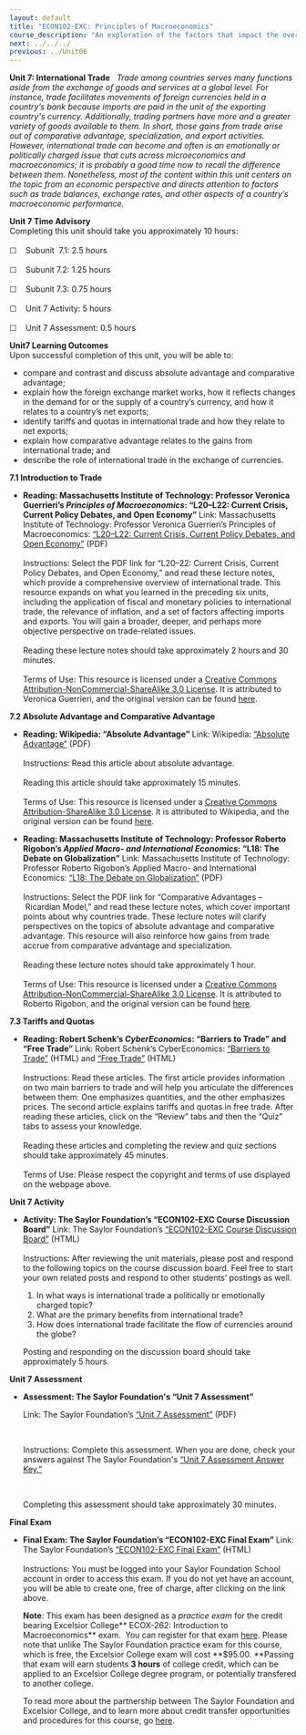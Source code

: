 ```yaml
---
layout: default
title: "ECON102-EXC: Principles of Macroeconomics"
course_description: "An exploration of the factors that impact the overall performance of economies. The course focuses on public policies helping and hindering the achievement of intended outcomes, such as reducing unemployment or increasing trade. ECON102-EXC is aligned with a challenge exam proctored by Excelsior College, a private, nonprofit institution with a credit-by-exam program that enables students to earn college level credit in select subject areas by passing proficiency examinations."
next: ../../../
previous: ../Unit06
---
```

**Unit 7: International Trade** <span id="7"></span> 
*Trade among countries serves many functions aside from the exchange of
goods and services at a global level. For instance, trade facilitates
movements of foreign currencies held in a country’s bank because imports
are paid in the unit of the exporting country's currency. Additionally,
trading partners have more and a greater variety of goods available to
them. In short, those gains from trade arise out of comparative
advantage, specialization, and export activities. However, international
trade can become and often is an emotionally or politically charged
issue that cuts across microeconomics and macroeconomics; it is probably
a good time now to recall the difference between them. Nonetheless, most
of the content within this unit centers on the topic from an economic
perspective and directs attention to factors such as trade balances,
exchange rates, and other aspects of a country’s macroeconomic
performance.*

**Unit 7 Time Advisory**  
Completing this unit should take you approximately 10 hours:  
    
 ☐    Subunit  7.1: 2.5 hours  
    
 ☐    Subunit 7.2: 1.25 hours  
    
 ☐    Subunit 7.3: 0.75 hours  
    
 ☐    Unit 7 Activity: 5 hours  
    
 ☐    Unit 7 Assessment: 0.5 hours

**Unit7 Learning Outcomes**  
Upon successful completion of this unit, you will be able to:
-   compare and contrast and discuss absolute advantage and comparative
    advantage;
-   explain how the foreign exchange market works, how it reflects
    changes in the demand for or the supply of a country’s currency, and
    how it relates to a country’s net exports;
-   identify tariffs and quotas in international trade and how they
    relate to net exports;
-   explain how comparative advantage relates to the gains from
    international trade; and
-   describe the role of international trade in the exchange of
    currencies.

**7.1 Introduction to Trade** <span id="7.1"></span> 
-   **Reading: Massachusetts Institute of Technology: Professor Veronica
    Guerrieri’s *Principles of Macroeconomics*: “L20–L22: Current
    Crisis, Current Policy Debates, and Open Economy”**
    Link: Massachusetts Institute of Technology: Professor Veronica
    Guerrieri’s Principles of Macroeconomics: [“L20–L22: Current Crisis,
    Current Policy Debates, and Open
    Economy”](http://ocw.mit.edu/courses/economics/14-02-principles-of-macroeconomics-fall-2009/lecture-notes/) (PDF)  
        
     Instructions: Select the PDF link for “L20–22: Current Crisis,
    Current Policy Debates, and Open Economy,” and read these lecture
    notes, which provide a comprehensive overview of international
    trade. This resource expands on what you learned in the preceding
    six units, including the application of fiscal and monetary policies
    to international trade, the relevance of inflation, and a set of
    factors affecting imports and exports. You will gain a broader,
    deeper, and perhaps more objective perspective on trade-related
    issues.  
        
     Reading these lecture notes should take approximately 2 hours and
    30 minutes.  
        
     Terms of Use: This resource is licensed under a [Creative Commons
    Attribution-NonCommercial-ShareAlike 3.0
    License](http://creativecommons.org/licenses/by-nc-sa/3.0/). It is
    attributed to Veronica Guerrieri, and the original version can be
    found
    [here](http://ocw.mit.edu/courses/economics/14-02-principles-of-macroeconomics-fall-2009/lecture-notes/).

**7.2 Absolute Advantage and Comparative Advantage** <span
id="7.2"></span> 
-   **Reading: Wikipedia: “Absolute Advantage”**
    Link: Wikipedia: [“Absolute
    Advantage”](http://www.saylor.org/site/wp-content/uploads/2012/07/Absolute-Advantage-Wikipedia.pdf) (PDF)  
        
     Instructions: Read this article about absolute advantage.  
        
     Reading this article should take approximately 15 minutes.  
        
     Terms of Use: This resource is licensed under a [Creative Commons
    Attribution-ShareAlike 3.0
    License](http://creativecommons.org/licenses/by-sa/3.0/). It is
    attributed to Wikipedia, and the original version can be found
    [here](http://en.wikipedia.org/wiki/Absolute_advantage).

-   **Reading: Massachusetts Institute of Technology: Professor Roberto
    Rigobon’s *Applied Macro- and International Economics*: “L18: The
    Debate on Globalization”**
    Link: Massachusetts Institute of Technology: Professor Roberto
    Rigobon’s Applied Macro- and International Economics: [“L18: The
    Debate on
    Globalization”](http://ocw.mit.edu/courses/sloan-school-of-management/15-014-applied-macro-and-international-economics-spring-2004/lecture-notes/) (PDF)  
        
     Instructions: Select the PDF link for “Comparative Advantages
    – Ricardian Model,” and read these lecture notes, which cover
    important points about why countries trade. These lecture notes will
    clarify perspectives on the topics of absolute advantage and
    comparative advantage. This resource will also reinforce how gains
    from trade accrue from comparative advantage and specialization.  
        
     Reading these lecture notes should take approximately 1 hour.  
        
     Terms of Use: This resource is licensed under a [Creative Commons
    Attribution-NonCommercial-ShareAlike 3.0
    License](http://creativecommons.org/licenses/by-nc-sa/3.0/). It is
    attributed to Roberto Rigobon, and the original version can be found
    [here](http://ocw.mit.edu/courses/sloan-school-of-management/15-014-applied-macro-and-international-economics-spring-2004/lecture-notes/).

**7.3 Tariffs and Quotas** <span id="7.3"></span> 
-   **Reading: Robert Schenk’s *CyberEconomics*: “Barriers to Trade” and
    “Free Trade”**
    Link: Robert Schenk’s CyberEconomics: [“Barriers to
    Trade”](http://ingrimayne.com/econ/International/Barriers.html) (HTML)
    and [“Free
    Trade”](http://ingrimayne.com/econ/International/InternTrade.html) (HTML)  
        
     Instructions: Read these articles. The first article provides
    information on two main barriers to trade and will help you
    articulate the differences between them: One emphasizes quantities,
    and the other emphasizes prices. The second article explains tariffs
    and quotas in free trade. After reading these articles, click on the
    “Review” tabs and then the “Quiz” tabs to assess your knowledge.  
        
     Reading these articles and completing the review and quiz sections
    should take approximately 45 minutes.  
        
     Terms of Use: Please respect the copyright and terms of use
    displayed on the webpage above.

**Unit 7 Activity** <span id="7.4"></span> 
-   **Activity: The Saylor Foundation’s “ECON102-EXC Course Discussion
    Board”**
    Link: The Saylor Foundation’s [“ECON102-EXC Course Discussion
    Board”](http://forums.saylor.org/topic/unit-7-activity/) (HTML)  
        
     Instructions: After reviewing the unit materials, please post and
    respond to the following topics on the course discussion board. Feel
    free to start your own related posts and respond to other students’
    postings as well.

    1.  In what ways is international trade a politically or emotionally
        charged topic?
    2.  What are the primary benefits from international trade?
    3.  How does international trade facilitate the flow of currencies
        around the globe?

    Posting and responding on the discussion board should take
    approximately 5 hours.

**Unit 7 Assessment** <span id="7.5"></span> 
-   **Assessment: The Saylor Foundation's “Unit 7 Assessment”**

    Link: The Saylor Foundation’s [“Unit 7
    Assessment”](http://www.saylor.org/site/wp-content/uploads/2013/06/ECON102-EXC-Assessment-Unit-7-FINAL.pdf)
    (PDF)

     

    Instructions: Complete this assessment. When you are done, check
    your answers against The Saylor Foundation's [“Unit 7 Assessment
    Answer
    Key.”](http://www.saylor.org/site/wp-content/uploads/2013/06/ECON102-EXC-Assessment-Unit-7-Answer-Key-FINAL.pdf)

     

    Completing this assessment should take approximately 30 minutes.

**Final Exam** <span id="8"></span> 
-   **Final Exam: The Saylor Foundation’s “ECON102-EXC Final Exam”**
    Link: The Saylor Foundation’s [“ECON102-EXC Final
    Exam”](http://school.saylor.org/mod/quiz/view.php?id=1671) (HTML)  
        
     Instructions: You must be logged into your Saylor Foundation School
    account in order to access this exam. If you do not yet have an
    account, you will be able to create one, free of charge, after
    clicking on the link above.  
      
     **Note**: This exam has been designed as a *practice exam* for the
    credit bearing Excelsior College** ECOX-262: Introduction to
    Macroeconomics** exam.  You can register for that
    exam [here](http://www.excelsior.edu/ecapps/exams/creditByExam.jsf?gw=1).
    Please note that unlike The Saylor Foundation practice exam for this
    course, which is free, the Excelsior College exam will
    cost **$95.00. **Passing that exam will earn students **3 hours** of
    college credit, which can be applied to an Excelsior College degree
    program, or potentially transfered to another college.  
      
     To read more about the partnership between The Saylor Foundation
    and Excelsior College, and to learn more about credit transfer
    opportunities and procedures for this course,
    go [here](http://www.saylor.org/student-credit-pathways/excelsior-college/). 



